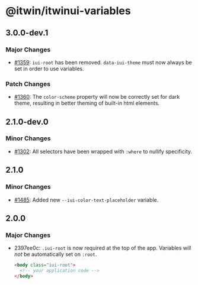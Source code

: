 # @itwin/itwinui-variables

## 3.0.0-dev.1

### Major Changes

- [#1359](https://github.com/iTwin/iTwinUI/pull/1359): `iui-root` has been removed. `data-iui-theme` must now always be set in order to use variables.

### Patch Changes

- [#1360](https://github.com/iTwin/iTwinUI/pull/1360): The `color-scheme` property will now be correctly set for dark theme, resulting in better theming of built-in html elements.

## 2.1.0-dev.0

### Minor Changes

- [#1302](https://github.com/iTwin/iTwinUI/pull/1302): All selectors have been wrapped with `:where` to nullify specificity.

## 2.1.0

### Minor Changes

- [#1485](https://github.com/iTwin/iTwinUI/pull/1485): Added new `--iui-color-text-placeholder` variable.

## 2.0.0

### Major Changes

- 2397ee0c: `.iui-root` is now required at the top of the app. Variables will _not_ be automatically set on `:root`.

  ```html
  <body class="iui-root">
    <!-- your application code -->
  </body>
  ```
